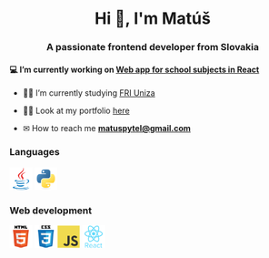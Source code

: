 <h1 align="center">Hi 👋, I'm Matúš</h1>
<h3 align="center">A passionate frontend developer from Slovakia</h3>

<h4>💻 I’m currently working on <a href="https://Mathias5467.github.io/fri-uniza/" target="_blank">Web app for school subjects in React</a></h4>


- 👨‍🎓 I’m currently studying [FRI Uniza](https://www.fri.uniza.sk/)

- 👨‍💻 Look at my portfolio [here](https://Mathias5467.github.io/portfolio/)

- ✉ How to reach me **matuspytel@gmail.com**

<h3 align="left">Languages</h3>
<p align="left"> <img src="https://raw.githubusercontent.com/devicons/devicon/master/icons/java/java-original.svg" alt="java" width="40" height="40"/> <img src="https://raw.githubusercontent.com/devicons/devicon/master/icons/python/python-original.svg" alt="python" width="40" height="40"/> </p>
<h3 align="left">Web development</h3>
<p><img src="https://raw.githubusercontent.com/devicons/devicon/master/icons/html5/html5-original-wordmark.svg" alt="html5" width="40" height="40"/> <img src="https://raw.githubusercontent.com/devicons/devicon/master/icons/css3/css3-original-wordmark.svg" alt="css3" width="40" height="40"/><img src="https://raw.githubusercontent.com/devicons/devicon/master/icons/javascript/javascript-original.svg" alt="javascript" width="40" height="40"/> </a> <a href="https://www.python.org" target="_blank" rel="noreferrer"><img src="https://raw.githubusercontent.com/devicons/devicon/master/icons/react/react-original-wordmark.svg" alt="react" width="40" height="40"/></p>
